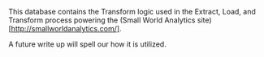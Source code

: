 This database contains the Transform logic used in the Extract, Load, and Transform process powering the (Small World Analytics site)[http://smallworldanalytics.com/]. 

A future write up will spell our how it is utilized.